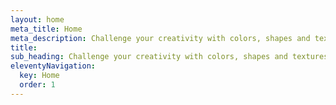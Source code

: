 ```yaml
---
layout: home
meta_title: Home
meta_description: Challenge your creativity with colors, shapes and textures to create an unique space.
title:
sub_heading: Challenge your creativity with colors, shapes and textures to create an unique space.
eleventyNavigation:
  key: Home
  order: 1
---
```


